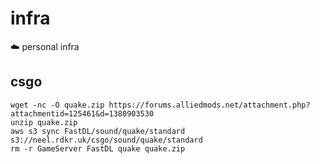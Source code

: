 # infra
☁️ personal infra

## csgo

```
wget -nc -O quake.zip https://forums.alliedmods.net/attachment.php?attachmentid=125461&d=1380903530
unzip quake.zip
aws s3 sync FastDL/sound/quake/standard s3://neel.rdkr.uk/csgo/sound/quake/standard
rm -r GameServer FastDL quake quake.zip
```

